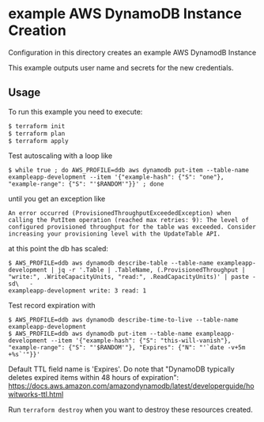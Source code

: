 # example AWS DynamoDB Instance Creation

Configuration in this directory creates an example AWS DynamodB Instance


This example outputs user name and secrets for the new credentials.

## Usage

To run this example you need to execute:

```bash
$ terraform init
$ terraform plan
$ terraform apply
```

Test autoscaling with a loop like
```
$ while true ; do AWS_PROFILE=ddb aws dynamodb put-item --table-name exampleapp-development --item '{"example-hash": {"S": "one"}, "example-range": {"S": "'$RANDOM'"}}' ; done
```
until you get an exception like
```
An error occurred (ProvisionedThroughputExceededException) when calling the PutItem operation (reached max retries: 9): The level of configured provisioned throughput for the table was exceeded. Consider increasing your provisioning level with the UpdateTable API.
```
at this point the db has scaled:
```
$ AWS_PROFILE=ddb aws dynamodb describe-table --table-name exampleapp-development | jq -r '.Table | .TableName, (.ProvisionedThroughput | "write:", .WriteCapacityUnits, "read:", .ReadCapacityUnits)' | paste -sd\   -
exampleapp-development write: 3 read: 1
```

Test record expiration with
```
$ AWS_PROFILE=ddb aws dynamodb describe-time-to-live --table-name exampleapp-development
$ AWS_PROFILE=ddb aws dynamodb put-item --table-name exampleapp-development --item '{"example-hash": {"S": "this-will-vanish"}, "example-range": {"S": "'$RANDOM'"}, "Expires": {"N": "'`date -v+5m +%s`'"}}'
```
Default TTL field name is 'Expires'. Do note that "DynamoDB typically deletes expired items within 48 hours of expiration": https://docs.aws.amazon.com/amazondynamodb/latest/developerguide/howitworks-ttl.html

Run `terraform destroy` when you want to destroy these resources created.
